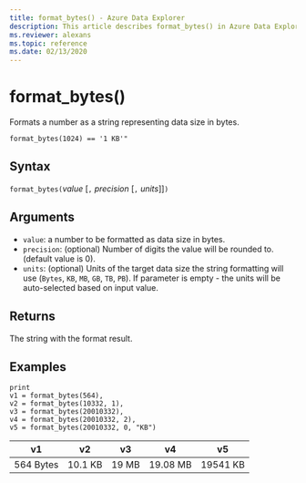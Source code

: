 ```yaml
---
title: format_bytes() - Azure Data Explorer
description: This article describes format_bytes() in Azure Data Explorer.
ms.reviewer: alexans
ms.topic: reference
ms.date: 02/13/2020
---
```

# format_bytes()

Formats a number as a string representing data size in bytes.

```kusto
format_bytes(1024) == '1 KB'"
```

## Syntax

`format_bytes(`*value* [`,` *precision* [`,` *units*]]`)`

## Arguments

* `value`: a number to be formatted as data size in bytes.
* `precision`: (optional) Number of digits the value will be rounded to. (default value is 0).
* `units`: (optional) Units of the target data size the string formatting will use (`Bytes`, `KB`, `MB`, `GB`, `TB`, `PB`). If parameter is empty - the units will be auto-selected based on input value.

## Returns

The string with the format result.

## Examples

<!-- csl: https://help.kusto.windows.net/Samples -->
```kusto
print 
v1 = format_bytes(564),
v2 = format_bytes(10332, 1),
v3 = format_bytes(20010332),
v4 = format_bytes(20010332, 2),
v5 = format_bytes(20010332, 0, "KB")
```

|v1|v2|v3|v4|v5|
|---|---|---|---|---|
|564 Bytes|10.1 KB|19 MB|19.08 MB|19541 KB|

